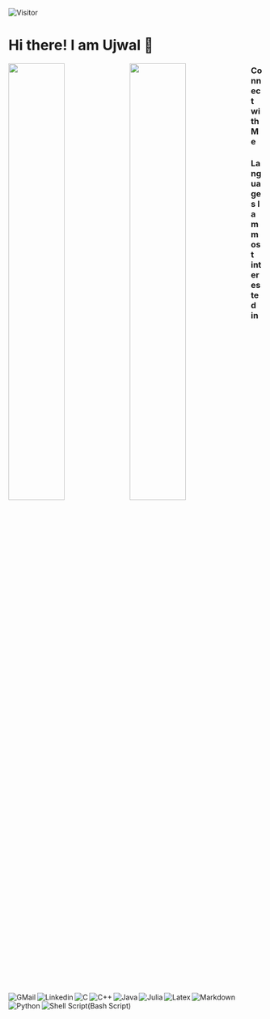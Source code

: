 ![Visitor](https://visitor-badge.laobi.icu/badge?page_id=ujwaljp.ujwaljp)
# Hi there! I am Ujwal :wave:

<img src="https://github-readme-stats.vercel.app/api?username=ujwaljp&count_private=true&show_icons=true&theme=radical" align="Left" width=47%>
<img src="https://github-readme-stats.vercel.app/api/top-langs/?username=ujwaljp&layout=compact&theme=radical" align="Left" width=47%>

### Connect with Me
<a href="mailto:ujwal12366@gmail.com"><img align="left" alt="GMail" src="https://img.shields.io/badge/Gmail-D14836?style=for-the-badge&logo=gmail&logoColor=white"/></a>
<a href="<https://www.linkedin.com/in/ujwal-jyot-panda-013be>"><img align="left" alt="Linkedin" src="https://img.shields.io/badge/LinkedIn-0077B5?style=for-the-badge&logo=linkedin&logoColor=white"/></a>

### Languages I am most interested in

<img align="left" alt="C" src="https://img.shields.io/badge/c-%2300599C.svg?style=for-the-badge&logo=c&logoColor=white"/>
<img align="left" alt="C++" src="https://img.shields.io/badge/c++-%2300599C.svg?style=for-the-badge&logo=c%2B%2B&logoColor=white"/>
<img align="left" alt="Java" src="https://img.shields.io/badge/java-%23ED8B00.svg?style=for-the-badge&logo=java&logoColor=white"/>
<img align="left" alt="Julia" src="https://img.shields.io/badge/-Julia-9558B2?style=for-the-badge&logo=julia&logoColor=white"/>

<img align="left" alt="Latex" src="https://img.shields.io/badge/latex-%23008080.svg?style=for-the-badge&logo=latex&logoColor=white"/>
<img align="left" alt="Markdown" src="https://img.shields.io/badge/markdown-%23000000.svg?style=for-the-badge&logo=markdown&logoColor=white"/>
<img align="left" alt="Python" src="https://img.shields.io/badge/python-3670A0?style=for-the-badge&logo=python&logoColor=ffdd54"/>
<img align="left" alt="Shell Script(Bash Script)" src="https://img.shields.io/badge/shell_script-%23121011.svg?style=for-the-badge&logo=gnu-bash&logoColor=white"/>
